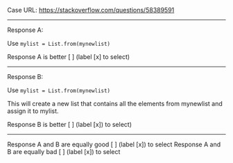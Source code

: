 Case URL: https://stackoverflow.com/questions/58389591

------
Response A:

Use ```mylist = List.from(mynewlist)```

Response A is better [ ] (label [x] to select)

-------
Response B:



Use `mylist = List.from(mynewlist)`

This will create a new list that contains all the elements from mynewlist and assign it to mylist.

Response B is better [ ] (label [x]) to select)

-------

Response A and B are equally good [ ] (label [x]) to select
Response A and B are equally bad [ ] (label [x]) to select
